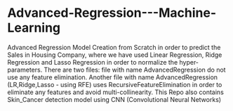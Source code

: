 # Advanced-Regression---Machine-Learning
Advanced Regression Model Creation from Scratch in order to predict the Sales in Housing Company, where we have used Linear Regression, Ridge Regression and Lasso Regression in order to normalize the hyper-parameters. 
There are two files: file with name AdvancedRegression do not use any feature elimination. Another file with name AdvancedRegression (LR,Ridge,Lasso - using RFE) uses RecursiveFeatureElimination in order to eliminate any features and avoid multi-collinearity. 
This Repo also contains Skin_Cancer detection model using CNN (Convolutional Neural Networks)
